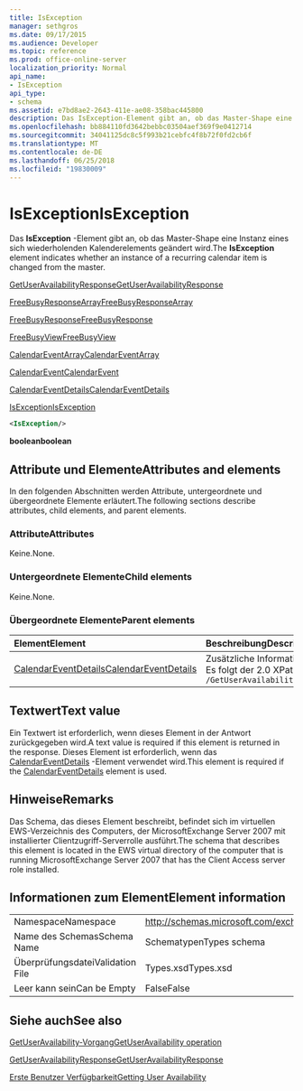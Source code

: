 ```yaml
---
title: IsException
manager: sethgros
ms.date: 09/17/2015
ms.audience: Developer
ms.topic: reference
ms.prod: office-online-server
localization_priority: Normal
api_name:
- IsException
api_type:
- schema
ms.assetid: e7bd8ae2-2643-411e-ae08-358bac445800
description: Das IsException-Element gibt an, ob das Master-Shape eine Instanz eines sich wiederholenden Kalenderelements geändert wird.
ms.openlocfilehash: bb884110fd3642bebbc03504aef369f9e0412714
ms.sourcegitcommit: 34041125dc8c5f993b21cebfc4f8b72f0fd2cb6f
ms.translationtype: MT
ms.contentlocale: de-DE
ms.lasthandoff: 06/25/2018
ms.locfileid: "19830009"
---
```

# <a name="isexception"></a><span data-ttu-id="a49c6-103">IsException</span><span class="sxs-lookup"><span data-stu-id="a49c6-103">IsException</span></span>

<span data-ttu-id="a49c6-104">Das **IsException** -Element gibt an, ob das Master-Shape eine Instanz eines sich wiederholenden Kalenderelements geändert wird.</span><span class="sxs-lookup"><span data-stu-id="a49c6-104">The **IsException** element indicates whether an instance of a recurring calendar item is changed from the master.</span></span> 
  
[<span data-ttu-id="a49c6-105">GetUserAvailabilityResponse</span><span class="sxs-lookup"><span data-stu-id="a49c6-105">GetUserAvailabilityResponse</span></span>](getuseravailabilityresponse.md)
  
[<span data-ttu-id="a49c6-106">FreeBusyResponseArray</span><span class="sxs-lookup"><span data-stu-id="a49c6-106">FreeBusyResponseArray</span></span>](freebusyresponsearray.md)
  
[<span data-ttu-id="a49c6-107">FreeBusyResponse</span><span class="sxs-lookup"><span data-stu-id="a49c6-107">FreeBusyResponse</span></span>](freebusyresponse.md)
  
[<span data-ttu-id="a49c6-108">FreeBusyView</span><span class="sxs-lookup"><span data-stu-id="a49c6-108">FreeBusyView</span></span>](freebusyview.md)
  
[<span data-ttu-id="a49c6-109">CalendarEventArray</span><span class="sxs-lookup"><span data-stu-id="a49c6-109">CalendarEventArray</span></span>](calendareventarray.md)
  
[<span data-ttu-id="a49c6-110">CalendarEvent</span><span class="sxs-lookup"><span data-stu-id="a49c6-110">CalendarEvent</span></span>](calendarevent.md)
  
[<span data-ttu-id="a49c6-111">CalendarEventDetails</span><span class="sxs-lookup"><span data-stu-id="a49c6-111">CalendarEventDetails</span></span>](calendareventdetails.md)
  
[<span data-ttu-id="a49c6-112">IsException</span><span class="sxs-lookup"><span data-stu-id="a49c6-112">IsException</span></span>](isexception.md)
  
```xml
<IsException/>
```

 <span data-ttu-id="a49c6-113">**boolean**</span><span class="sxs-lookup"><span data-stu-id="a49c6-113">**boolean**</span></span>
## <a name="attributes-and-elements"></a><span data-ttu-id="a49c6-114">Attribute und Elemente</span><span class="sxs-lookup"><span data-stu-id="a49c6-114">Attributes and elements</span></span>

<span data-ttu-id="a49c6-115">In den folgenden Abschnitten werden Attribute, untergeordnete und übergeordnete Elemente erläutert.</span><span class="sxs-lookup"><span data-stu-id="a49c6-115">The following sections describe attributes, child elements, and parent elements.</span></span>
  
### <a name="attributes"></a><span data-ttu-id="a49c6-116">Attribute</span><span class="sxs-lookup"><span data-stu-id="a49c6-116">Attributes</span></span>

<span data-ttu-id="a49c6-117">Keine.</span><span class="sxs-lookup"><span data-stu-id="a49c6-117">None.</span></span>
  
### <a name="child-elements"></a><span data-ttu-id="a49c6-118">Untergeordnete Elemente</span><span class="sxs-lookup"><span data-stu-id="a49c6-118">Child elements</span></span>

<span data-ttu-id="a49c6-119">Keine.</span><span class="sxs-lookup"><span data-stu-id="a49c6-119">None.</span></span>
  
### <a name="parent-elements"></a><span data-ttu-id="a49c6-120">Übergeordnete Elemente</span><span class="sxs-lookup"><span data-stu-id="a49c6-120">Parent elements</span></span>

|<span data-ttu-id="a49c6-121">**Element**</span><span class="sxs-lookup"><span data-stu-id="a49c6-121">**Element**</span></span>|<span data-ttu-id="a49c6-122">**Beschreibung**</span><span class="sxs-lookup"><span data-stu-id="a49c6-122">**Description**</span></span>|
|:-----|:-----|
|[<span data-ttu-id="a49c6-123">CalendarEventDetails</span><span class="sxs-lookup"><span data-stu-id="a49c6-123">CalendarEventDetails</span></span>](calendareventdetails.md) <br/> |<span data-ttu-id="a49c6-124">Zusätzliche Informationen zu einem Kalenderereignis.</span><span class="sxs-lookup"><span data-stu-id="a49c6-124">Provides additional information about a calendar event.</span></span>  <br/> <span data-ttu-id="a49c6-125">Es folgt der 2.0 XPath-Ausdruck, der dieses Element:</span><span class="sxs-lookup"><span data-stu-id="a49c6-125">The following is the XPath 2.0 expression to this element:</span></span>  <br/>  `/GetUserAvailabilityResponse/FreeBusyResponseArray/FreeBusyResponse/FreeBusyView/CalendarEventArray/CalendarEvent[i]/CalendarEventDetails` <br/> |
   
## <a name="text-value"></a><span data-ttu-id="a49c6-126">Textwert</span><span class="sxs-lookup"><span data-stu-id="a49c6-126">Text value</span></span>

<span data-ttu-id="a49c6-127">Ein Textwert ist erforderlich, wenn dieses Element in der Antwort zurückgegeben wird.</span><span class="sxs-lookup"><span data-stu-id="a49c6-127">A text value is required if this element is returned in the response.</span></span> <span data-ttu-id="a49c6-128">Dieses Element ist erforderlich, wenn das [CalendarEventDetails](calendareventdetails.md) -Element verwendet wird.</span><span class="sxs-lookup"><span data-stu-id="a49c6-128">This element is required if the [CalendarEventDetails](calendareventdetails.md) element is used.</span></span> 
  
## <a name="remarks"></a><span data-ttu-id="a49c6-129">Hinweise</span><span class="sxs-lookup"><span data-stu-id="a49c6-129">Remarks</span></span>

<span data-ttu-id="a49c6-130">Das Schema, das dieses Element beschreibt, befindet sich im virtuellen EWS-Verzeichnis des Computers, der MicrosoftExchange Server 2007 mit installierter Clientzugriff-Serverrolle ausführt.</span><span class="sxs-lookup"><span data-stu-id="a49c6-130">The schema that describes this element is located in the EWS virtual directory of the computer that is running MicrosoftExchange Server 2007 that has the Client Access server role installed.</span></span>
  
## <a name="element-information"></a><span data-ttu-id="a49c6-131">Informationen zum Element</span><span class="sxs-lookup"><span data-stu-id="a49c6-131">Element information</span></span>

|||
|:-----|:-----|
|<span data-ttu-id="a49c6-132">Namespace</span><span class="sxs-lookup"><span data-stu-id="a49c6-132">Namespace</span></span>  <br/> |http://schemas.microsoft.com/exchange/services/2006/types  <br/> |
|<span data-ttu-id="a49c6-133">Name des Schemas</span><span class="sxs-lookup"><span data-stu-id="a49c6-133">Schema Name</span></span>  <br/> |<span data-ttu-id="a49c6-134">Schematypen</span><span class="sxs-lookup"><span data-stu-id="a49c6-134">Types schema</span></span>  <br/> |
|<span data-ttu-id="a49c6-135">Überprüfungsdatei</span><span class="sxs-lookup"><span data-stu-id="a49c6-135">Validation File</span></span>  <br/> |<span data-ttu-id="a49c6-136">Types.xsd</span><span class="sxs-lookup"><span data-stu-id="a49c6-136">Types.xsd</span></span>  <br/> |
|<span data-ttu-id="a49c6-137">Leer kann sein</span><span class="sxs-lookup"><span data-stu-id="a49c6-137">Can be Empty</span></span>  <br/> |<span data-ttu-id="a49c6-138">False</span><span class="sxs-lookup"><span data-stu-id="a49c6-138">False</span></span>  <br/> |
   
## <a name="see-also"></a><span data-ttu-id="a49c6-139">Siehe auch</span><span class="sxs-lookup"><span data-stu-id="a49c6-139">See also</span></span>



[<span data-ttu-id="a49c6-140">GetUserAvailability-Vorgang</span><span class="sxs-lookup"><span data-stu-id="a49c6-140">GetUserAvailability operation</span></span>](getuseravailability-operation.md)
  
[<span data-ttu-id="a49c6-141">GetUserAvailabilityResponse</span><span class="sxs-lookup"><span data-stu-id="a49c6-141">GetUserAvailabilityResponse</span></span>](getuseravailabilityresponse.md)


[<span data-ttu-id="a49c6-142">Erste Benutzer Verfügbarkeit</span><span class="sxs-lookup"><span data-stu-id="a49c6-142">Getting User Availability</span></span>](http://msdn.microsoft.com/library/d4133fcb-9b0f-4e6b-aadf-a389da83516a%28Office.15%29.aspx)

